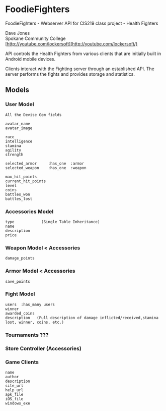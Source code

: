 FoodieFighters
==============

FoodieFighters - Webserver API for CIS219 class project - Health Fighters

Dave Jones  
Spokane Community College  
[http://youtube.com/lockersoft](http://youtube.com/lockersoft/)  

API controls the Health Fighters from various clients that are initially built in
Android mobile devices.

Clients interact with the Fighting server through an established API.
The server performs the fights and provides storage and statistics.

## Models
  
### User Model

    All the Devise Gem fields

    avatar_name
    avatar_image

    race
    intelligence
    stamina
    agility
    strength

    selected_armor     :has_one  :armor
    selected_weapon    :has_one  :weapon

    max_hit_points
    current_hit_points
    level
    coins
    battles_won
    battles_lost

### Accessories Model
    type            (Single Table Inheritance)
    name
    description
    price

### Weapon Model &lt; Accessories
    damage_points

### Armor Model &lt; Accessories
    save_points

### Fight Model
    users  :has_many users
    winner
    awarded_coins
    description   (Full description of damage inflicted/received,stamina lost, winner, coins, etc.)

### Tournaments ???

### Store Controller (Accessories)

### Game Clients
    name
    author
    description
    site_url
    help_url
    apk_file
    iOS_file
    windows_exe

